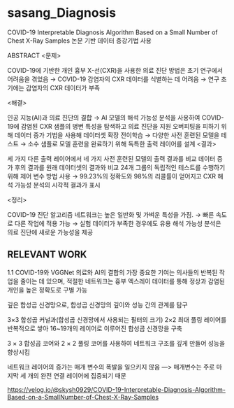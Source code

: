# sasang_Diagnosis

COVID-19 Interpretable Diagnosis Algorithm Based on a Small Number of Chest X-Ray Samples 논문 기반 데이터 증강기법 사용

ABSTRACT
<문제>

COVID-19에 기반한 개인 흉부 X-선(CXR)을 사용한 의료 진단 방법은 초기 연구에서 어려움을 겪었음
→ COVID-19 감염자의 CXR 데이터를 식별하는 데 어려움
→ 연구 초기에는 감염자의 CXR 데이터가 부족

<해결>

인공 지능(AI)과 의료 진단의 결합
→ AI 모델의 해석 가능성 분석을 사용하여 COVID-19에 감염된 CXR 샘플의 병변 특성을 탐색하고 의료 진단을 지원
오버피팅을 피하기 위해 데이터 증가 기법을 사용해 데이터셋 확장
전이학습
→ 다양한 사전 훈련된 모델을 테스트
→ 소수 샘플로 모델 훈련을 완료하기 위해 독특한 출력 레이어를 설계
<결과>

세 가지 다른 출력 레이어에서 네 가지 사전 훈련된 모델의 출력 결과를 비교
데이터 증가 후의 결과를 원래 데이터셋의 결과와 비교
24개 그룹의 독립적인 테스트를 수행하기 위해 제어 변수 방법 사용
→ 99.23%의 정확도와 98%의 리콜률이 얻어지고 CXR 해석 가능성 분석의 시각적 결과가 표시

<정리>

COVID-19 진단 알고리즘 네트워크는 높은 일반화 및 가벼운 특성을 가짐.
→ 빠른 속도로 다른 작업에 적용 가능
→ 실험 데이터가 부족한 경우에도 유용
해석 가능성 분석은 의료 진단에 새로운 가능성을 제공

## RELEVANT WORK
1.1 COVID-19와 VGGNet
의료와 AI의 결합의 가장 중요한 기여는 의사들의 반복된 작업을 줄이는 데 있으며, 적절한 네트워크는 흉부 엑스레이 데이터를 통해 정상과 감염된 개인을 높은 정확도로 구별 가능

깊은 합성곱 신경망으로, 합성곱 신경망의 깊이와 성능 간의 관계를 탐구

3×3 합성곱 커널과(합성곱 신경망에서 사용되는 필터의 크기) 2×2 최대 풀링 레이어를 반복적으로 쌓아 16~19개의 레이어로 이루어진 합성곱 신경망을 구축

3 × 3 합성곱 코어와 2 × 2 풀링 코어를 사용하여 네트워크 구조를 깊게 만들어 성능을 향상시킴

네트워크 레이어의 증가는 매개 변수의 폭발을 일으키지 않음 —> 매개변수는 주로 마지막 세 개의 완전 연결 레이어에 집중되기 때문


https://velog.io/@skysh0929/COVID-19-Interpretable-Diagnosis-Algorithm-Based-on-a-SmallNumber-of-Chest-X-Ray-Samples
